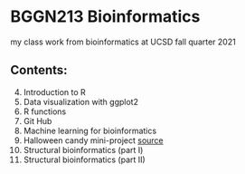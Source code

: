 # BGGN213 Bioinformatics
my class work from bioinformatics at UCSD 
fall quarter 2021

## Contents:

04. Introduction to R
05. Data visualization with ggplot2
06. R functions
07. Git Hub
08. Machine learning for bioinformatics
09. Halloween candy mini-project [source](https://github.com/julia-napoli/bggn213/blob/main/Class09/Halloween_Mini-project.Rmd)
10. Structural bioinformatics (part I)
11. Structural bioinformatics (part II)
